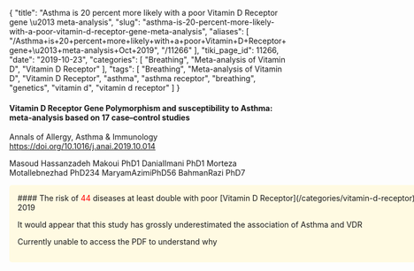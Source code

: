 {
    "title": "Asthma is 20 percent more likely with a poor Vitamin D Receptor gene \u2013 meta-analysis",
    "slug": "asthma-is-20-percent-more-likely-with-a-poor-vitamin-d-receptor-gene-meta-analysis",
    "aliases": [
        "/Asthma+is+20+percent+more+likely+with+a+poor+Vitamin+D+Receptor+gene+\u2013+meta-analysis+Oct+2019",
        "/11266"
    ],
    "tiki_page_id": 11266,
    "date": "2019-10-23",
    "categories": [
        "Breathing",
        "Meta-analysis of Vitamin D",
        "Vitamin D Receptor"
    ],
    "tags": [
        "Breathing",
        "Meta-analysis of Vitamin D",
        "Vitamin D Receptor",
        "asthma",
        "asthma receptor",
        "breathing",
        "genetics",
        "vitamin d",
        "vitamin d receptor"
    ]
}


#### Vitamin D Receptor Gene Polymorphism and susceptibility to Asthma: meta-analysis based on 17 case–control studies

Annals of Allergy, Asthma & Immunology https://doi.org/10.1016/j.anai.2019.10.014

Masoud  Hassanzadeh Makoui PhD1 DanialImani PhD1 Morteza Motallebnezhad PhD234 MaryamAzimiPhD56 BahmanRazi PhD7

<div class="border" style="background-color:#FFFAE2;padding:15px;margin:10px 0;border-radius:5px;width:800px">
#### The risk of <span style="color:#F00;">44 </span> diseases at least double with poor [Vitamin D Receptor](/categories/vitamin-d-receptor) as of Oct 2019

It would appear that this study has grossly underestimated the association of Asthma and VDR

Currently unable to access the PDF to understand why